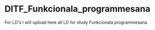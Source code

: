 # DITF_Funkcionala_programmesana
For LD's
I will upload here all LD for study Funkcionala programmesana
